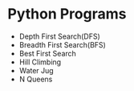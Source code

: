 # Python Programs
* Depth First Search(DFS)
* Breadth First Search(BFS)
* Best First Search
* Hill Climbing
* Water Jug
* N Queens
